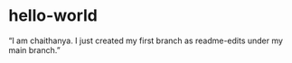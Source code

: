 # hello-world
“I am chaithanya. I just created my first branch as readme-edits under my main branch.”
